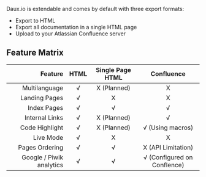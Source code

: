 Daux.io is extendable and comes by default with three export formats:

- Export to HTML
- Export all documentation in a single HTML page
- Upload to your Atlassian Confluence server

## Feature Matrix

Feature        | HTML | Single Page HTML | Confluence
--------------:|:----:|:----------------:|:----------:
Multilanguage  | √    | X (Planned)      | X
Landing Pages  | √    | X                | X
Index Pages    | √    | √                | √
Internal Links | √    | X (Planned)      | √
Code Highlight | √    | X (Planned)      | √ (Using macros)
Live Mode      | √    | X                | X
Pages Ordering | √    | √                | X (API Limitation)
Google / Piwik analytics | √ | √         | √ (Configured on Conflence)
